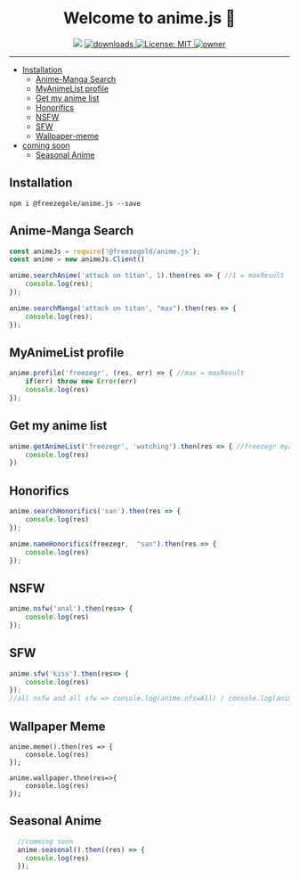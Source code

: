 <h1 align="center">Welcome to anime.js 👋</h1>
<p align="center">
  <img src="https://img.shields.io/npm/v/@freezegold/anime.js?orange=blue" />
  <a href="https://www.npmjs.com/package/@freezegold/anime.js">
    <img alt="downloads" src="https://img.shields.io/npm/dm/@freezegold/anime.js.svg?color=blue" target="_blank" />
  </a>
  <a href="https://github.com/freezegr/insta.js/blob/master/LICENSE">
    <img alt="License: MIT" src="https://img.shields.io/badge/license-MIT-yellow.svg" target="_blank" />
  </a>
  <a href="https://img.shields.io/static/v1?label=owner&message=freezegr&color=blue">
    <img src="https://img.shields.io/static/v1?label=owner&message=freezegr&color=blue" alt="owner">
  </a>
</p>

---

- [Installation](#Installation)
    - [Anime-Manga Search](#Anime-Manga-Search)
    - [MyAnimeList profile](#MyAnimeList-profile)
    - [Get my anime list](#Get-my-anime-list)
    - [Honorifics](#Honorifics)
    - [NSFW](#NSFW)
    - [SFW](#SFW)
    - [Wallpaper-meme](#Wallpaper-meme)
- [coming soon](#coming-soon)
  - [Seasonal Anime](#Seasonal-Anime)
## Installation 

`npm i @freezegole/anime.js --save`

## Anime-Manga Search

```js
const animeJs = require('@freezegold/anime.js');
const anime = new animeJs.Client()

anime.searchAnime('attack on titan', 1).then(res => { //1 = maxResult
	console.log(res);
});

anime.searchManga('attack on titan', "max").then(res => { 
	console.log(res);
});
```

## MyAnimeList profile

```js
anime.profile('freezegr', (res, err) => { //max = maxResult
	if(err) throw new Error(err)
	console.log(res)
});
```

## Get my anime list

```js
anime.getAnimeList('freezegr', 'watching').then(res => { //freezegr myanimelist account and watching is status
	console.log(res)
})
```

## Honorifics

```js
anime.searchHonorifics('san').then(res => {
	console.log(res)
});

anime.nameHonorifics(freezegr,  "san").then(res => {
	console.log(res)
});
```

## NSFW 

```js
anime.nsfw('anal').then(res=> {
	console.log(res)
});
```

## SFW 

```js
anime.sfw('kiss').then(res=> {
	console.log(res)
});
//all nsfw and all sfw => console.log(anime.nfswAll) / console.log(anime.sfwAll)
```

## Wallpaper Meme 

```ja
anime.meme().then(res => {
	console.log(res)
});

anime.wallpaper.thne(res=>{
	console.log(res)
});

```


## Seasonal Anime

```js
  //comming soon
  anime.seasonal().then((res) => {
    console.log(res)
  });
```
